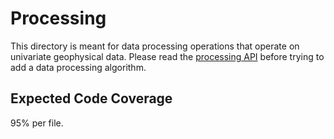 # Processing
This directory is meant for data processing operations that operate on univariate geophysical data. Please read the [processing API](../../docs/DevGuides/processing.md) before trying to add a data processing algorithm.

## Expected Code Coverage
95% per file.
